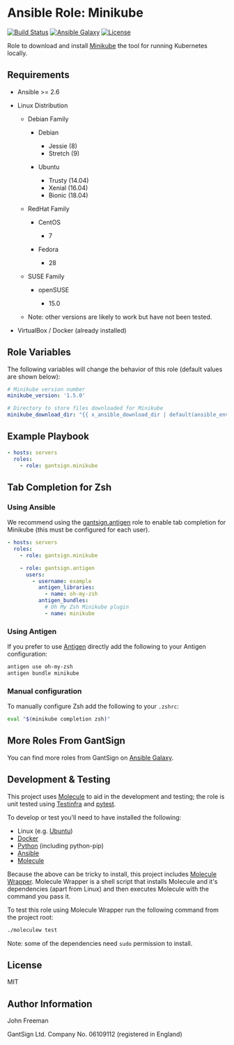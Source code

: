 Ansible Role: Minikube
======================

[![Build Status](https://travis-ci.com/gantsign/ansible_role_minikube.svg?branch=master)](https://travis-ci.com/gantsign/ansible_role_minikube)
[![Ansible Galaxy](https://img.shields.io/badge/ansible--galaxy-gantsign.minikube-blue.svg)](https://galaxy.ansible.com/gantsign/minikube)
[![License](https://img.shields.io/badge/license-MIT-blue.svg)](https://raw.githubusercontent.com/gantsign/ansible_role_minikube/master/LICENSE)

Role to download and install [Minikube](https://github.com/kubernetes/minikube)
the tool for running Kubernetes locally.

Requirements
------------

* Ansible >= 2.6

* Linux Distribution

    * Debian Family

        * Debian

            * Jessie (8)
            * Stretch (9)

        * Ubuntu

            * Trusty (14.04)
            * Xenial (16.04)
            * Bionic (18.04)

    * RedHat Family

        * CentOS

            * 7

        * Fedora

            * 28

    * SUSE Family

        * openSUSE

            * 15.0

    * Note: other versions are likely to work but have not been tested.

* VirtualBox / Docker (already installed)

Role Variables
--------------

The following variables will change the behavior of this role (default values
are shown below):

```yaml
# Minikube version number
minikube_version: '1.5.0'

# Directory to store files downloaded for Minikube
minikube_download_dir: "{{ x_ansible_download_dir | default(ansible_env.HOME + '/.ansible/tmp/downloads') }}"
```

Example Playbook
----------------

```yaml
- hosts: servers
  roles:
    - role: gantsign.minikube
```

Tab Completion for Zsh
----------------------

### Using Ansible

We recommend using the
[gantsign.antigen](https://galaxy.ansible.com/gantsign/antigen) role to enable
tab completion for Minikube (this must be configured for each user).

```yaml
- hosts: servers
  roles:
    - role: gantsign.minikube

    - role: gantsign.antigen
      users:
        - username: example
          antigen_libraries:
            - name: oh-my-zsh
          antigen_bundles:
            # Oh My Zsh Minikube plugin
            - name: minikube
```

### Using Antigen

If you prefer to use [Antigen](https://github.com/zsh-users/antigen) directly
add the following to your Antigen configuration:

```bash
antigen use oh-my-zsh
antigen bundle minikube
```

### Manual configuration

To manually configure Zsh add the following to your `.zshrc`:

```bash
eval "$(minikube completion zsh)"
```

More Roles From GantSign
------------------------

You can find more roles from GantSign on
[Ansible Galaxy](https://galaxy.ansible.com/gantsign).

Development & Testing
---------------------

This project uses [Molecule](http://molecule.readthedocs.io/) to aid in the
development and testing; the role is unit tested using
[Testinfra](http://testinfra.readthedocs.io/) and
[pytest](http://docs.pytest.org/).

To develop or test you'll need to have installed the following:

* Linux (e.g. [Ubuntu](http://www.ubuntu.com/))
* [Docker](https://www.docker.com/)
* [Python](https://www.python.org/) (including python-pip)
* [Ansible](https://www.ansible.com/)
* [Molecule](http://molecule.readthedocs.io/)

Because the above can be tricky to install, this project includes
[Molecule Wrapper](https://github.com/gantsign/molecule-wrapper). Molecule
Wrapper is a shell script that installs Molecule and it's dependencies (apart
from Linux) and then executes Molecule with the command you pass it.

To test this role using Molecule Wrapper run the following command from the
project root:

```bash
./moleculew test
```

Note: some of the dependencies need `sudo` permission to install.

License
-------

MIT

Author Information
------------------

John Freeman

GantSign Ltd.
Company No. 06109112 (registered in England)
